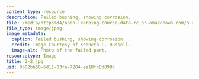 ```yaml
---
content_type: resource
description: Failed bushing, showing corrosion.
file: /media/https%3A/open-learning-course-data-rc.s3.amazonaws.com/3-a27-case-studies-in-forensic-metallurgy-fall-2007/0b02bb586d1103fa7204ea18fc8d898c_2-2.jpg
file_type: image/jpeg
image_metadata:
  caption: Failed bushing, showing corrosion.
  credit: Image Courtesy of Kenneth C. Russell.
  image-alt: Photo of the failed part.
resourcetype: Image
title: 2-2.jpg
uid: 0b02bb58-6d11-03fa-7204-ea18fc8d898c
---
```

